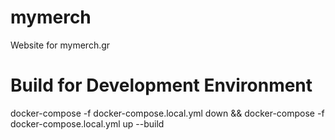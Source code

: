 # mymerch
Website for mymerch.gr

# Build for Development Environment
docker-compose -f docker-compose.local.yml down && docker-compose -f docker-compose.local.yml up --build
